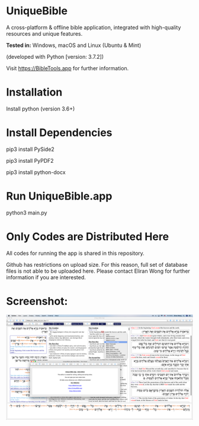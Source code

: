 # UniqueBible
A cross-platform & offline bible application, integrated with high-quality resources and unique features.

<b>Tested in:</b> Windows, macOS and Linux (Ubuntu & Mint)

(developed with Python [version: 3.7.2])

Visit <a href="https://BibleTools.app" target="_blank">https://BibleTools.app</a> for further information.

# Installation

Install python (version 3.6+)

# Install Dependencies

pip3 install PySide2

pip3 install PyPDF2

pip3 install python-docx

# Run UniqueBible.app

python3 main.py

# Only Codes are Distributed Here

All codes for running the app is shared in this repository.

Github has restrictions on upload size.  For this reason, full set of database files is not able to be uploaded here.
Please contact Eliran Wong for further information if you are interested.

# Screenshot:

<img src="screenshot.png">
